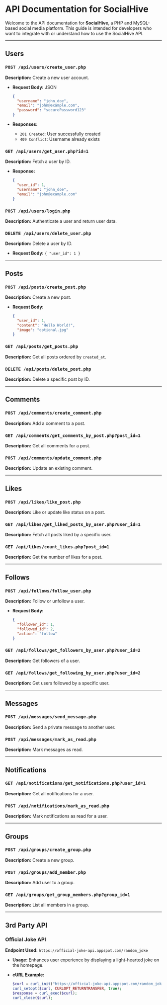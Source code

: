 # API Documentation for SocialHive

Welcome to the API documentation for **SocialHive**, a PHP and MySQL-based social media platform. This guide is intended for developers who want to integrate with or understand how to use the SocialHive API.

---

## Users

### `POST /api/users/create_user.php`

**Description:** Create a new user account.

* **Request Body:** JSON

  ```json
  {
    "username": "john_doe",
    "email": "john@example.com",
    "password": "securePassword123"
  }
  ```
* **Responses:**

  * `201 Created`: User successfully created
  * `409 Conflict`: Username already exists

### `GET /api/users/get_user.php?id=1`

**Description:** Fetch a user by ID.

* **Response:**

  ```json
  {
    "user_id": 1,
    "username": "john_doe",
    "email": "john@example.com"
  }
  ```

### `POST /api/users/login.php`

**Description:** Authenticate a user and return user data.

### `DELETE /api/users/delete_user.php`

**Description:** Delete a user by ID.

* **Request Body:** `{ "user_id": 1 }`

---

## Posts

### `POST /api/posts/create_post.php`

**Description:** Create a new post.

* **Request Body:**

  ```json
  {
    "user_id": 1,
    "content": "Hello World!",
    "image": "optional.jpg"
  }
  ```

### `GET /api/posts/get_posts.php`

**Description:** Get all posts ordered by `created_at`.

### `DELETE /api/posts/delete_post.php`

**Description:** Delete a specific post by ID.

---

## Comments

### `POST /api/comments/create_comment.php`

**Description:** Add a comment to a post.

### `GET /api/comments/get_comments_by_post.php?post_id=1`

**Description:** Get all comments for a post.

### `POST /api/comments/update_comment.php`

**Description:** Update an existing comment.

---

## Likes

### `POST /api/likes/like_post.php`

**Description:** Like or update like status on a post.

### `GET /api/likes/get_liked_posts_by_user.php?user_id=1`

**Description:** Fetch all posts liked by a specific user.

### `GET /api/likes/count_likes.php?post_id=1`

**Description:** Get the number of likes for a post.

---

## Follows

### `POST /api/follows/follow_user.php`

**Description:** Follow or unfollow a user.

* **Request Body:**

  ```json
  {
    "follower_id": 1,
    "followed_id": 2,
    "action": "follow"
  }
  ```

### `GET /api/follows/get_followers_by_user.php?user_id=2`

**Description:** Get followers of a user.

### `GET /api/follows/get_following_by_user.php?user_id=2`

**Description:** Get users followed by a specific user.

---

## Messages

### `POST /api/messages/send_message.php`

**Description:** Send a private message to another user.

### `POST /api/messages/mark_as_read.php`

**Description:** Mark messages as read.

---

## Notifications

### `GET /api/notifications/get_notifications.php?user_id=1`

**Description:** Get all notifications for a user.

### `POST /api/notifications/mark_as_read.php`

**Description:** Mark notifications as read for a user.

---

## Groups

### `POST /api/groups/create_group.php`

**Description:** Create a new group.

### `POST /api/groups/add_member.php`

**Description:** Add user to a group.

### `GET /api/groups/get_group_members.php?group_id=1`

**Description:** List all members in a group.

---

## 3rd Party API

### Official Joke API

**Endpoint Used:** `https://official-joke-api.appspot.com/random_joke`

* **Usage:** Enhances user experience by displaying a light-hearted joke on the homepage.
* **cURL Example:**

  ```php
  $curl = curl_init("https://official-joke-api.appspot.com/random_joke");
  curl_setopt($curl, CURLOPT_RETURNTRANSFER, true);
  $response = curl_exec($curl);
  curl_close($curl);
  ```
